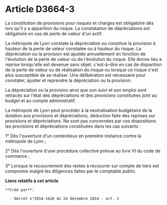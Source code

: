 # Article D3664-3

La constitution de provisions pour risques et charges est obligatoire dès lors qu'il y a apparition du risque. La
constatation de dépréciations est obligatoire en cas de perte de valeur d'un actif. 

La métropole de Lyon constate la dépréciation ou constitue la provision à hauteur de la perte de valeur constatée ou à
hauteur du risque. La dépréciation ou la provision est ajustée annuellement en fonction de l'évolution de la perte de valeur
ou de l'évolution du risque. Elle donne lieu à reprise lorsqu'elle est devenue sans objet, c'est-à-dire en cas de disparition
de la perte de valeur ou de réalisation du risque ou lorsque ce risque n'est plus susceptible de se réaliser. Une
délibération est nécessaire pour constater, ajuster et reprendre la dépréciation ou la provision. 

La dépréciation ou la provision ainsi que son suivi et son emploi sont retracés sur l'état des dépréciations et des
provisions constituées joint au budget et au compte administratif. 

La métropole de Lyon peut procéder à la neutralisation budgétaire de la dotation aux provisions et dépréciations, déduction
faite des reprises sur provisions et dépréciations. Ne sont pas concernées par ces dispositions les provisions et
dépréciations constituées dans les cas suivants : 

1° Dès l'ouverture d'un contentieux en première instance contre la métropole de Lyon ; 

2° Dès l'ouverture d'une procédure collective prévue au livre VI du code de commerce ; 

3° Lorsque le recouvrement des restes à recouvrer sur compte de tiers est compromis malgré les diligences faites par le
comptable public.

**Liens relatifs à cet article**

	**Créé par**:

	  - Décret n°2014-1626 du 24 décembre 2014 - art. 1
